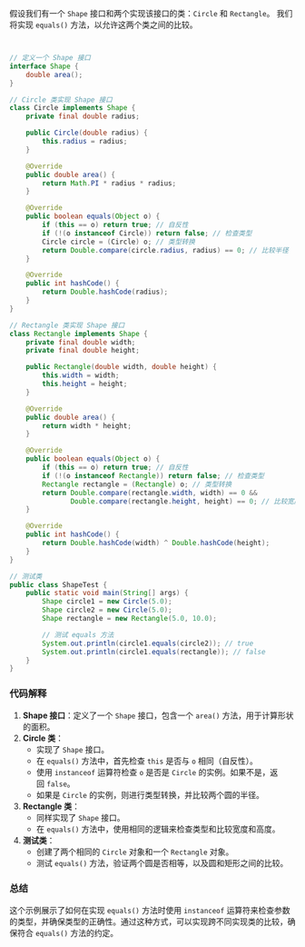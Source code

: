 

假设我们有一个 `Shape` 接口和两个实现该接口的类：`Circle` 和 `Rectangle`。
我们将实现 `equals()` 方法，以允许这两个类之间的比较。
```java


// 定义一个 Shape 接口
interface Shape {
    double area();
}

// Circle 类实现 Shape 接口
class Circle implements Shape {
    private final double radius;

    public Circle(double radius) {
        this.radius = radius;
    }

    @Override
    public double area() {
        return Math.PI * radius * radius;
    }

    @Override
    public boolean equals(Object o) {
        if (this == o) return true; // 自反性
        if (!(o instanceof Circle)) return false; // 检查类型
        Circle circle = (Circle) o; // 类型转换
        return Double.compare(circle.radius, radius) == 0; // 比较半径
    }

    @Override
    public int hashCode() {
        return Double.hashCode(radius);
    }
}

// Rectangle 类实现 Shape 接口
class Rectangle implements Shape {
    private final double width;
    private final double height;

    public Rectangle(double width, double height) {
        this.width = width;
        this.height = height;
    }

    @Override
    public double area() {
        return width * height;
    }

    @Override
    public boolean equals(Object o) {
        if (this == o) return true; // 自反性
        if (!(o instanceof Rectangle)) return false; // 检查类型
        Rectangle rectangle = (Rectangle) o; // 类型转换
        return Double.compare(rectangle.width, width) == 0 &&
               Double.compare(rectangle.height, height) == 0; // 比较宽度和高度
    }

    @Override
    public int hashCode() {
        return Double.hashCode(width) ^ Double.hashCode(height);
    }
}

// 测试类
public class ShapeTest {
    public static void main(String[] args) {
        Shape circle1 = new Circle(5.0);
        Shape circle2 = new Circle(5.0);
        Shape rectangle = new Rectangle(5.0, 10.0);

        // 测试 equals 方法
        System.out.println(circle1.equals(circle2)); // true
        System.out.println(circle1.equals(rectangle)); // false
    }
}
```


### 代码解释
1. **Shape 接口**：定义了一个 `Shape` 接口，包含一个 `area()` 方法，用于计算形状的面积。
2. **Circle 类**：
    - 实现了 `Shape` 接口。
    - 在 `equals()` 方法中，首先检查 `this` 是否与 `o` 相同（自反性）。
    - 使用 `instanceof` 运算符检查 `o` 是否是 `Circle` 的实例。如果不是，返回 `false`。
    - 如果是 `Circle` 的实例，则进行类型转换，并比较两个圆的半径。
3. **Rectangle 类**：
    - 同样实现了 `Shape` 接口。
    - 在 `equals()` 方法中，使用相同的逻辑来检查类型和比较宽度和高度。
4. **测试类**：
    - 创建了两个相同的 `Circle` 对象和一个 `Rectangle` 对象。
    - 测试 `equals()` 方法，验证两个圆是否相等，以及圆和矩形之间的比较。

### 总结

这个示例展示了如何在实现 `equals()` 方法时使用 `instanceof` 运算符来检查参数的类型，并确保类型的正确性。通过这种方式，可以实现跨不同实现类的比较，确保符合 `equals()` 方法的约定。